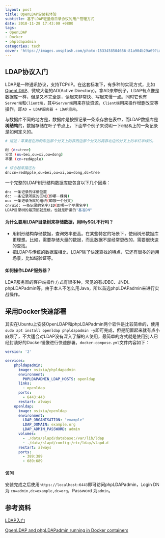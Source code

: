 ```yaml
---
layout: post
title: OpenLDAP安装初体验
subtitle: 基于LDAP轻量级目录协议的用户管理方式
date: 2018-11-28 17:43:00 +0800
tags:
- OpenLDAP
- Docker
- phpldapadmin
categories: tech
cover: 'https://images.unsplash.com/photo-1533458504656-81a904b29a69?ixlib=rb-0.3.5&ixid=eyJhcHBfaWQiOjEyMDd9&s=b888832a29d97d8eb911d207d29f7cf5&auto=format&fit=crop&w=1950&q=80'
---
```


## LDAP协议入门

LDAP是一种通讯协议，支持TCP/IP。在这套标准下，有多种的实现方式，比如[OpenLDAP](https://www.openldap.org)、微软大佬的AD(Active Directory)。拿AD来举例子，LDAP有点像是数据库一样，但是又不完全是，读起来非常快、写起来慢一点。同时它也有`Server端`和`Client端`，其中`Server端`用来存放资源，`Client端`用来操作增删改查等操作，即`AD = LDAP服务器 + LDAP应用`。

与数据库不同的地方是，数据库是按照记录一条条存放在表中，而LDAP数据库是**树结构**的，数据存储在叶子节点上。下面举个例子来说明一下`树结构`上的一条记录是如何定义的。

```bash
# 描述：苹果是在树的东边那个分叉上的靠西边那个分叉的再靠北边的分叉上的半红半绿的。

树 (dc=tree)
分叉 (ou=bei,ou=xi,ou=dong)
苹果 (cn=redApple)

# 综合起来描述为
dn:cn=redApple,ou=bei,ou=xi,ou=dong,dc=tree
```

一个完整的LDAP树形结构数据库应包含以下几个因素：

```bash
dn: 一条记录的详细位置
dc: 一条记录所属的区域(即哪一棵树)
ou: 一条记录所属的组织(即哪一个分支)
cn/uid: 一条记录的名字/ID(即哪一个苹果名字)
LDAP目录树的最顶部就是根，也就是所谓的"基准DN"
```

#### 为什么要用LDAP目录树来存储数据，用MySQL不行吗？

- 用树形结构存储数据，查询效率更高。在某些特定的场景下，使用树形数据库更理想。比如，需要存储大量的数据，而且数据不是经常更改的，需要很快速的查找。
- 把LDAP与传统的数据库相比，LDAP除了快速查找的特点，它还有很多的运用场景，比如域验证等。

#### 如何操作LDAP服务器？

LDAP服务器的客户端操作方式有很多种，常见的有JDBC、JNDI、phpLDAPadmin等。由于本人不怎么用Java，所以首选phpLDAPadmin来进行实战操作。

## 采用Docker快速部署

其实在Ubuntu上安装OpenLDAP和phpLDAPadmin两个软件是比较简单的，使用`sudo apt install openldap phpldapadmin -y`即可完成，但是配置起来就有点小麻烦了，不大适合对LDAP没有深入了解的人使用，最简单的方式就是使用别人已经封装好的Docker镜像进行快速部署。`docker-compose.yml`文件内容如下：


```yaml
version: '2'

services:
    phpldapadmin:
      image: osixia/phpldapadmin
      environment:
        PHPLDAPADMIN_LDAP_HOSTS: openldap
      links:
        - openldap
      ports:
        - 6443:443
      restart: always
    openldap:
      image: osixia/openldap
      environment:
        LDAP_ORGANISATION: "example"
        LDAP_DOMAIN: example.org
        LDAP_ADMIN_PASSWORD: admin
      volumes:
        - ./data/slapd/database:/var/lib/ldap
        - ./data/slapd/config:/etc/ldap/slapd.d
      restart: always
      ports:
        - 389:389
        - 689:689
```

#### 访问

安装完成之后使用`https://localhost:6443`即可访问phpLDAPadmin，Login DN 为 `cn=admin,dc=example,dc=org`，Password 为`admin`。

## 参考资料

[LDAP入门](https://www.jianshu.com/p/7e4d99f6baaf)

[OpenLDAP and phpLDAPadmin running in Docker containers](https://lostfocus.de/2018/03/openldap-and-phpldapadmin-running-in-docker-containers/)